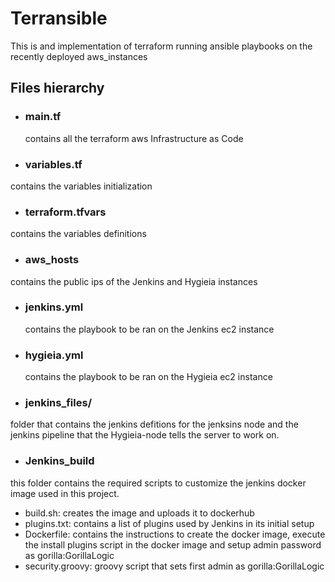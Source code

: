 # Terransible
This is and implementation of terraform running ansible playbooks on the recently deployed aws_instances

## Files hierarchy

- ### main.tf
    contains all the terraform aws Infrastructure as Code
- ### variables.tf
contains the variables initialization
- ### terraform.tfvars
contains the variables definitions
- ### aws_hosts
contains the public ips of the Jenkins and Hygieia instances
- ### jenkins.yml
  contains the playbook to be ran on the Jenkins ec2 instance
- ### hygieia.yml
    contains the playbook to be ran on the Hygieia ec2 instance
- ### jenkins_files/
folder that contains the jenkins defitions for the jenksins node and the jenkins pipeline that the Hygieia-node tells the server to work on.

- ### Jenkins_build
this folder contains the required scripts to customize the jenkins docker image used in this project.
  - build.sh: creates the image and uploads it to dockerhub
  - plugins.txt: contains a list of plugins used by Jenkins in its initial setup
  - Dockerfile: contains the instructions to create the docker image, execute the install plugins script in the docker image and setup admin password as gorilla:GorillaLogic
  - security.groovy: groovy script that sets first admin as gorilla:GorillaLogic
  
